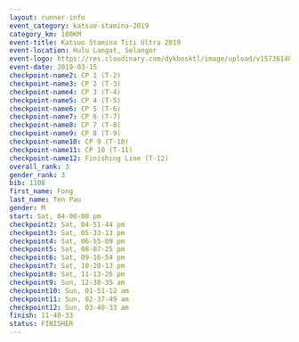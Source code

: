 ```yaml
--- 
layout: runner-info 
event_category: katsuo-stamina-2019 
category_km: 100KM 
event-title: Katsuo Stamina Titi Ultra 2019 
event-location: Hulu Langat, Selangor 
event-logo: https://res.cloudinary.com/dykbosktl/image/upload/v1573614825/Logo/Logo_p7ft6n.png 
event-date: 2019-03-15 
checkpoint-name2: CP 1 (T-2) 
checkpoint-name3: CP 2 (T-3) 
checkpoint-name4: CP 3 (T-4) 
checkpoint-name5: CP 4 (T-5) 
checkpoint-name6: CP 5 (T-6) 
checkpoint-name7: CP 6 (T-7) 
checkpoint-name8: CP 7 (T-8) 
checkpoint-name9: CP 8 (T-9) 
checkpoint-name10: CP 9 (T-10) 
checkpoint-name11: CP 10 (T-11) 
checkpoint-name12: Finishing Line (T-12) 
overall_rank: 3
gender_rank: 3
bib: 1108
first_name: Fong
last_name: Ten Pau
gender: M
start: Sat, 04-00-00 pm
checkpoint2: Sat, 04-51-44 pm
checkpoint3: Sat, 05-33-13 pm
checkpoint4: Sat, 06-55-09 pm
checkpoint5: Sat, 08-07-25 pm
checkpoint6: Sat, 09-16-54 pm
checkpoint7: Sat, 10-20-13 pm
checkpoint8: Sat, 11-13-26 pm
checkpoint9: Sun, 12-38-35 am
checkpoint10: Sun, 01-51-12 am
checkpoint11: Sun, 02-37-49 am
checkpoint12: Sun, 03-40-33 am
finish: 11-40-33
status: FINISHER
--- 
```

